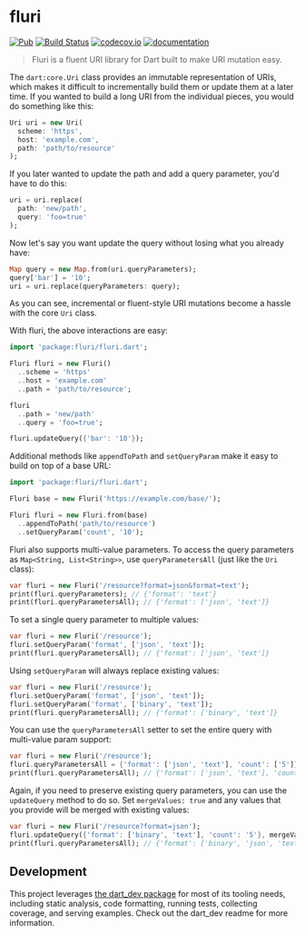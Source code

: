 # fluri 
[![Pub](https://img.shields.io/pub/v/fluri.svg)](https://pub.dartlang.org/packages/fluri)
[![Build Status](https://travis-ci.org/Workiva/fluri.svg?branch=master)](https://travis-ci.org/Workiva/fluri)
[![codecov.io](http://codecov.io/github/Workiva/fluri/coverage.svg?branch=master)](http://codecov.io/github/Workiva/fluri?branch=master)
[![documentation](https://img.shields.io/badge/Documentation-fluri-blue.svg)](https://www.dartdocs.org/documentation/fluri/latest/)

> Fluri is a fluent URI library for Dart built to make URI mutation easy.

The `dart:core.Uri` class provides an immutable representation of URIs, which makes it difficult to incrementally build
them or update them at a later time. If you wanted to build a long URI from the individual pieces, you would do something like this:

```dart
Uri uri = new Uri(
  scheme: 'https',
  host: 'example.com',
  path: 'path/to/resource'
);
```

If you later wanted to update the path and add a query parameter, you'd have to do this:

```dart
uri = uri.replace(
  path: 'new/path',
  query: 'foo=true'
);
```

Now let's say you want update the query without losing what you already have:

```dart
Map query = new Map.from(uri.queryParameters);
query['bar'] = '10';
uri = uri.replace(queryParameters: query);
```

As you can see, incremental or fluent-style URI mutations become a hassle with the core `Uri` class.

With fluri, the above interactions are easy:

```dart
import 'package:fluri/fluri.dart';

Fluri fluri = new Fluri()
  ..scheme = 'https'
  ..host = 'example.com'
  ..path = 'path/to/resource';

fluri
  ..path = 'new/path'
  ..query = 'foo=true';

fluri.updateQuery({'bar': '10'});
```

Additional methods like `appendToPath` and `setQueryParam` make it easy to
build on top of a base URL:

```dart
import 'package:fluri/fluri.dart';

Fluri base = new Fluri('https://example.com/base/');

Fluri fluri = new Fluri.from(base)
  ..appendToPath('path/to/resource')
  ..setQueryParam('count', '10');
```

Fluri also supports multi-value parameters. To access the query parameters as
`Map<String, List<String>>`, use `queryParametersAll` (just like the `Uri`
class):
                                              
```dart
var fluri = new Fluri('/resource?format=json&format=text');
print(fluri.queryParameters); // {'format': 'text'}
print(fluri.queryParametersAll); // {'format': ['json', 'text']}
```

To set a single query parameter to multiple values:

```dart
var fluri = new Fluri('/resource');
fluri.setQueryParam('format', ['json', 'text']);
print(fluri.queryParametersAll); // {'format': ['json', 'text']}
```

Using `setQueryParam` will always replace existing values:

```dart
var fluri = new Fluri('/resource');
fluri.setQueryParam('format', ['json', 'text']);
fluri.setQueryParam('format', ['binary', 'text']);
print(fluri.queryParametersAll); // {'format': ['binary', 'text']}
```

You can use the `queryParametersAll` setter to set the entire query with
multi-value param support:

```dart
var fluri = new Fluri('/resource');
fluri.queryParametersAll = {'format': ['json', 'text'], 'count': ['5']}
print(fluri.queryParametersAll); // {'format': ['json', 'text'], 'count': ['5']}
```

Again, if you need to preserve existing query parameters, you can use the
`updateQuery` method to do so. Set `mergeValues: true` and any values that you
provide will be merged with existing values:

```dart
var fluri = new Fluri('/resource?format=json');
fluri.updateQuery({'format': ['binary', 'text'], 'count': '5'}, mergeValues: true);
print(fluri.queryParametersAll); // {'format': ['binary', 'json', 'text'], 'count': ['5']}
```

## Development

This project leverages [the dart_dev package](https://github.com/Workiva/dart_dev)
for most of its tooling needs, including static analysis, code formatting,
running tests, collecting coverage, and serving examples. Check out the dart_dev
readme for more information.
